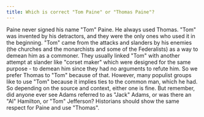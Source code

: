 ```yaml
---
title: Which is correct "Tom Paine" or "Thomas Paine"?
---
```


   Paine never signed his name "Tom" Paine. He always used Thomas. "Tom"
   was  invented by  his detractors, and they were the only ones who used it
   in the beginning.  "Tom" came from the attacks and slanders by his enemies
   (the churches and the monarchists and some of the Federalists) as a way to
   demean him as a commoner.  They usually linked "Tom" with another attempt
   at slander like "corset maker" which were designed for the same purpose -
   to demean him since they had no arguments to refute him.  So we prefer
   Thomas to "Tom" because of that.  However, many populist groups like to
   use "Tom" because it implies ties to the common man, which he had. So
   depending on the source and context, either one is fine. But remember, did
   anyone ever see Adams referred to as "Jack" Adams, or was there an "Al"
   Hamilton, or "Tom" Jefferson? Historians should show the same respect for
   Paine and use "Thomas".
